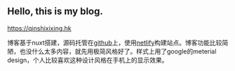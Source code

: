 ## Hello, this is my blog.

https://qinshixixing.hk

博客基于nuxt搭建，源码托管在[github](https://github.com/qinshixixing/blog)上，使用[netlify](https://www.netlify.com/)构建站点。博客功能比较简陋，也没什么太多内容，就先用极简风格好了。样式上用了google的meterial design，个人比较喜欢这种设计风格在手机上的显示效果。
